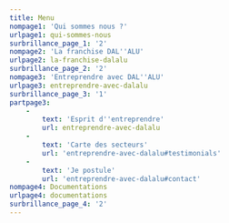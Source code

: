 ```yaml
---
title: Menu
nompage1: 'Qui sommes nous ?'
urlpage1: qui-sommes-nous
surbrillance_page_1: '2'
nompage2: 'La franchise DAL''ALU'
urlpage2: la-franchise-dalalu
surbrillance_page_2: '2'
nompage3: 'Entreprendre avec DAL''ALU'
urlpage3: entreprendre-avec-dalalu
surbrillance_page_3: '1'
partpage3:
    -
        text: 'Esprit d''entreprendre'
        url: entreprendre-avec-dalalu
    -
        text: 'Carte des secteurs'
        url: 'entreprendre-avec-dalalu#testimonials'
    -
        text: 'Je postule'
        url: 'entreprendre-avec-dalalu#contact'
nompage4: Documentations
urlpage4: documentations
surbrillance_page_4: '2'
---
```


